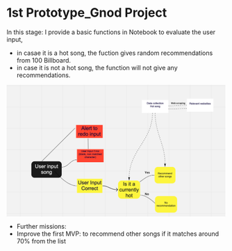# 1st Prototype_Gnod Project
In this stage: I provide a basic functions in Notebook to evaluate the user input,
- in casae it is a hot song, the fuction gives random recommendations from 100 Billboard.
- in case it is not a hot song, the function will not give any recommendations.

<img align="center" src="https://github.com/lamtranluu/lam.labwork/blob/main/Week%207/1st%20Prototype/1st%20Prototype.png" width="700px">

- Further missions:
- Improve the first MVP: to recommend other songs if it matches around 70% from the list
